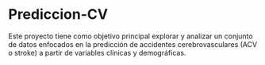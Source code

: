 # Prediccion-CV
Este proyecto tiene como objetivo principal explorar y analizar un conjunto de datos enfocados en la predicción de accidentes cerebrovasculares (ACV o stroke) a partir de variables clínicas y demográficas.
